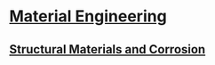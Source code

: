 # [Material Engineering](http://benjaminklassen.com)

## [Structural Materials and Corrosion](cive265.md)
